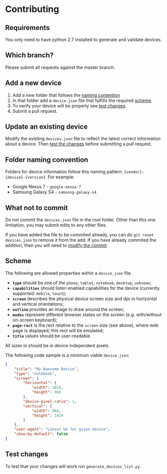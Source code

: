 # Contributing

## Requirements

You only need to have python 2.7 installed to generate and validate devices.

## Which branch?

Please submit all requests against the master branch.

## Add a new device

1. Add a new folder that follows the [naming contention](#folder-naming-convention)
2. In that folder add a `device.json` file that fulfills the required [scheme](#scheme).
3. To verify your device will be properly see [test changes](#test-changes).
4. Submit a pull request.

## Update an existing device

Modify the existing `devices.json` file to reflect the latest correct information about a device.
Then [test the changes](#test-changes) before submitting a pull request.

## Folder naming convention

Folders for device information follow this naming pattern: `{vendor}-{device}-{version}`.
For example:

* Google Nexus 7 - `google-nexus-7`
* Samsung Galaxy S4 - `samsung-galaxy-s4` 

## What not to commit

Do not commit the `devices.json` file in the root folder.
Other than this one limitation, you may submit edits to any other files.

If you have added the file to be commited already, you can do `git reset devices.json` to remove it from the add.
If you have already commited the addition, then you will need to [modify the commit](http://stackoverflow.com/a/1186549).

## Scheme

The following are allowed properties within a `device.json` file.

- **`type`** should be one of the `phone`, `tablet`, `notebook`, `desktop`, `unknown`;
- **`capabilities`** should listen enabled capabilities for the device (currently supported: `mobile`, `touch`);
- **`screen`** describes the physical device screen size and dpr in horizontal and vertical orientations;
- **`outline`** provides an image to draw around the screen;
- **`modes`** represent different browser states on the screen (e.g. with/without on-screen keyboard);
- **`page-rect`** is the rect relative to the `screen` size (see above), where web page is displayed; this rect will be emulated;
- **`title`** values should be user-readable.

All sizes in should be in device independent pixels

The following code sample is a minimum viable `device.json`:

```json
{
    "title": "My Awesome Device",
    "type": "notebook",
    "screen": {
        "horizontal": {
            "width": 1024, 
            "height": 968
        }, 
        "device-pixel-ratio": 1, 
        "vertical": {
            "width": 968, 
            "height": 1024
        }
    },
    "user-agent": "Latest UA for given device",
    "show-by-default": false
}
```

## Test changes

To test that your changes will work run `generate_devices_list.py`.
